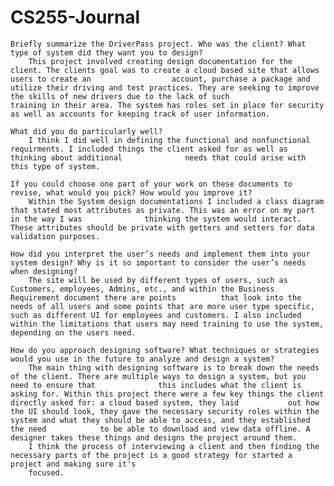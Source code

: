 # CS255-Journal


    Briefly summarize the DriverPass project. Who was the client? What type of system did they want you to design?
        This project involved creating design documentation for the client. The clients goal was to create a cloud based site that allows users to create an                  account, purchase a package and utilize their driving and test practices. They are seeking to improve the skills of new drivers due to the lack of such               training in their area. The system has roles set in place for security as well as accounts for keeping track of user information. 
        
    What did you do particularly well?
        I think I did well in defining the functional and nonfunctional requirments. I included things the client asked for as well as thinking about additional              needs that could arise with this type of system.
        
    If you could choose one part of your work on these documents to revise, what would you pick? How would you improve it?
        Within the System design documentations I included a class diagram that stated most attributes as private. This was an error on my part in the way I was              thinking the system would interact. These attributes should be private with getters and setters for data validation purposes.
        
    How did you interpret the user’s needs and implement them into your system design? Why is it so important to consider the user’s needs when designing?
        The site will be used by different types of users, such as Customers, employees, Admins, etc., and within the Business Requirement document there are points          that look into the needs of all users and some points that are more user type specific, such as different UI for employees and customers. I also included             within the limitations that users may need training to use the system, depending on the users need. 
        
    How do you approach designing software? What techniques or strategies would you use in the future to analyze and design a system?
        The main thing with designing software is to break down the needs of the client. There are multiple ways to design a system, but you need to ensure that              this includes what the client is asking for. Within this project there were a few key things the client directly asked for: a cloud based system, they laid           out how the UI should look, they gave the necessary security roles within the system and what they should be able to access, and they established the need            to be able to download and view data offline. A designer takes these things and designs the project around them.
        I think the process of interviewing a client and then finding the necessary parts of the project is a good strategy for started a project and making sure it's
        focused.
